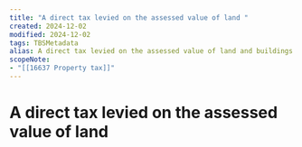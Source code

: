 ```yaml
---
title: "A direct tax levied on the assessed value of land "
created: 2024-12-02
modified: 2024-12-02
tags: TBSMetadata
alias: A direct tax levied on the assessed value of land and buildings.
scopeNote:
- "[[16637 Property tax]]"
---
```

# A direct tax levied on the assessed value of land
